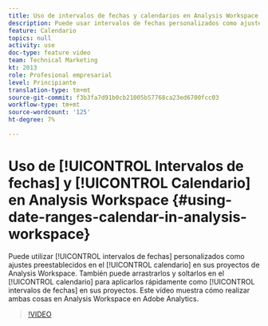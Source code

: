 ```yaml
---
title: Uso de intervalos de fechas y calendarios en Analysis Workspace
description: Puede usar intervalos de fechas personalizados como ajustes preestablecidos en el calendario en sus proyectos de Analysis Workspace. También puede arrastrarlos y colocarlos en el calendario para aplicarlos rápidamente como intervalos de fechas en los proyectos. Este vídeo muestra cómo realizar ambas cosas en Analysis Workspace en Adobe Analytics.
feature: Calendario
topics: null
activity: use
doc-type: feature video
team: Technical Marketing
kt: 2013
role: Profesional empresarial
level: Principiante
translation-type: tm+mt
source-git-commit: f3b3fa7d91b0cb21005b57768ca23ed6700fcc03
workflow-type: tm+mt
source-wordcount: '125'
ht-degree: 7%

---
```



# Uso de [!UICONTROL Intervalos de fechas] y [!UICONTROL Calendario] en Analysis Workspace {#using-date-ranges-calendar-in-analysis-workspace}

Puede utilizar [!UICONTROL intervalos de fechas] personalizados como ajustes preestablecidos en el [!UICONTROL calendario] en sus proyectos de Analysis Workspace. También puede arrastrarlos y soltarlos en el [!UICONTROL calendario] para aplicarlos rápidamente como [!UICONTROL intervalos de fechas] en sus proyectos. Este vídeo muestra cómo realizar ambas cosas en Analysis Workspace en Adobe Analytics.

>[!VIDEO](https://video.tv.adobe.com/v/23973/?quality=12)
